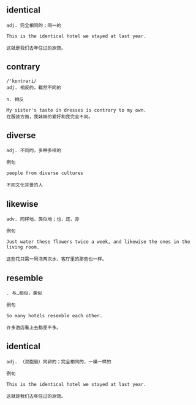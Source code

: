 ## identical
```
adj. 完全相同的；同一的

This is the identical hotel we stayed at last year.

这就是我们去年住过的旅馆。
```

## contrary
```
/'kɒntrəri/
adj. 相反的，截然不同的

n. 相反

My sister's taste in dresses is contrary to my own.
在服装方面，我妹妹的爱好和我完全不同。
```
## diverse
```
adj. 不同的，多种多样的

例句

people from diverse cultures

不同文化背景的人
```
## likewise
```
adv. 同样地，类似地；也，还，亦

例句

Just water these flowers twice a week, and likewise the ones in the living room.

这些花只需一周浇两次水，客厅里的那些也一样。
```
## resemble
```
. 与…相似，类似

例句

So many hotels resemble each other.

许多酒店看上去都差不多。
```
## identical
```
adj. （双胞胎）同卵的；完全相同的，一模一样的

例句

This is the identical hotel we stayed at last year.

这就是我们去年住过的旅馆。
```
